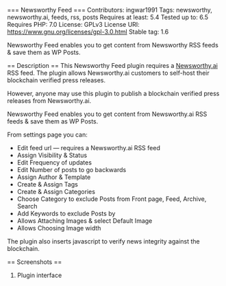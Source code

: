 === Newsworthy Feed ===
Contributors: ingwar1991
Tags: newsworthy, newsworthy.ai, feeds, rss, posts
Requires at least: 5.4
Tested up to: 6.5
Requires PHP: 7.0
License: GPLv3
License URI: https://www.gnu.org/licenses/gpl-3.0.html
Stable tag: 1.6

Newsworthy Feed enables you to get content from Newsworthy RSS feeds & save them as WP Posts.

== Description ==
This Newsworthy Feed plugin requires a <a href="https://newsworthy.ai" target="_black">Newsworthy.ai</a> RSS feed. The  plugin allows Newsworthy.ai customers to self-host their blockchain verified press releases. 

However, anyone may use this plugin to publish a blockchain verified press releases from Newsworthy.ai.

Newsworthy Feed enables you to get content from Newsworthy.ai RSS feeds & save them as WP Posts. 

From settings page you can:

* Edit feed url — requires a Newsworthy.ai RSS feed
* Assign Visibility & Status
* Edit Frequency of updates
* Edit Number of posts to go backwards
* Assign Author & Template
* Create & Assign Tags
* Create & Assign Categories
* Choose Category to exclude Posts from Front page, Feed, Archive, Search
* Add Keywords to exclude Posts by
* Allows Attaching Images & select Default Image
* Allows Choosing Image width

The plugin also inserts javascript to verify news integrity against the blockchain.

== Screenshots ==

1. Plugin interface
